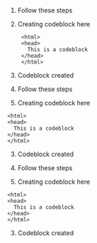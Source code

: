 1. Follow these steps
2. Creating codeblock here

        <html>
        <head>
          This is a codeblock
        </head>
        </html>

3. Codeblock created



1. Follow these steps
2. Creating codeblock here

```
<html>
<head>
  This is a codeblock
</head>
</html>
```

3. Codeblock created

1. Follow these steps
2. Creating codeblock here

~~~
<html>
<head>
  This is a codeblock
</head>
</html>
~~~

3. Codeblock created
